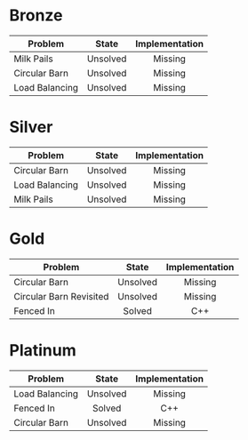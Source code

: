 # Bronze
| Problem        | State           | Implementation  |
| -------------  |:---------------:| :--------------:|
| Milk Pails | Unsolved          | Missing            |
| Circular Barn         | Unsolved          | Missing            |
| Load Balancing   | Unsolved          | Missing            |
# Silver
| Problem        | State           | Implementation  |
| ------------- |:---------------:| :--------------:|
| Circular Barn | Unsolved          | Missing            |
| Load Balancing | Unsolved          | Missing            |
| Milk Pails | Unsolved          | Missing            |
# Gold
| Problem        | State           | Implementation  |
| ------------- |:---------------:| :--------------:|
| Circular Barn | Unsolved          | Missing            |
| Circular Barn Revisited | Unsolved          | Missing            |
| Fenced In | Solved          | C++            |
# Platinum
| Problem        | State           | Implementation  |
| ------------- |:---------------:| :--------------:|
| Load Balancing | Unsolved          | Missing            |
| Fenced In | Solved          | C++            |
| Circular Barn | Unsolved          | Missing            |
